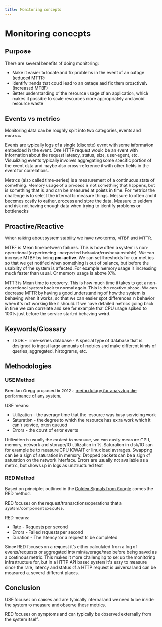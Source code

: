 ```yaml
---
title: Monitoring concepts
---
```


# Monitoring concepts

## Purpose

There are several benefits of doing monitoring:

- Make it easier to locate and fix problems in the event of an outage (reduced MTTR)
- Identify trends that could lead to an outage and fix them proactively (increased MTBF)
- Better understanding of the resource usage of an application, which makes it possible to scale resources more appropriately and avoid resource waste

## Events vs metrics

Monitoring data can be roughly split into two categories, events and metrics.

Events are typically logs of a single (discrete) event with some information embedded in the event. One HTTP request would be an event with information about the request latency, status, size, user-agent, etc. Visualizing events typically involves aggregating some specific portion of the event data and maybe also cross-reference it with other fields in the event for correlations.

Metrics (also called time-series) is a measurement of a continuous state of something. Memory usage of a process is not something that happens, but is something that is, and can be measured at points in time. For metrics the challenge is to select the interval to measure things. Measure to often and it becomes costly to gather, process and store the data. Measure to seldom and risk not having enough data when trying to identify problems or bottlenecks.

## Proactive/Reactive

When talking about system stability we have two terms, MTBF and MTTR.

MTBF is Mean time between failures. This is how often a system is non-operational (experiencing unexpected behavior/crashes/unstable). We can increase MTBF by being **pro-active**. We can set thresholds for our metrics so that we get notified when something is out of balance, but before the usability of the system is affected. For example memory usage is increasing much faster than usual. Or memory usage is above X%.

MTTR is Mean time to recovery. This is how much time it takes to get a non-operational system back to normal again. This is the reactive phase. We can decrease MTTR by having a good understanding of how the system is behaving when it works, so that we can easier spot differences in behavior when it's not working like it should. If we have detailed metrics going back in time we can correlate and see for example that CPU usage spiked to 100% just before the service started behaving weird.

## Keywords/Glossary

- TSDB - Time-series database - A special type of database that is designed to ingest large amounts of metrics and make different kinds of queries, aggregated, histograms, etc.

## Methodologies

### USE Method

Brendan Gregg proposed in 2012 a [methodology for analyzing the performance of any system](http://www.brendangregg.com/usemethod.html).

USE means:

- Utilization - the average time that the resource was busy servicing work
- Saturation - the degree to which the resource has extra work which it can't service, often queued
- Errors - the count of error events

Utilization is usually the easiest to measure, we can easily measure CPU, memory, network and storage/IO utilization in %. Saturation in disk/IO can for example be to measure CPU IOWAIT or linux load averages. Swapping can be a sign of saturation in memory. Dropped packets can be a sign of saturation on the network interface. Errors are usually not available as a metric, but shows up in logs as unstructured text.

### RED Method

Based on principles outlined in the [Golden Signals from Google](https://landing.google.com/sre/book/chapters/monitoring-distributed-systems.html) comes the RED method.

RED focuses on the request/transactions/operations that a system/component executes.

RED means:

- Rate - Requests per second
- Errors - Failed requests per second
- Duration - The latency for a request to be completed

Since RED focuses on a request it's either calculated from a log of events/requests or aggregated into min/average/max before being saved as a continous metric. This makes it more challenging to set up the monitoring infrastructure for, but in a HTTP API based system it's easy to measure since the rate, latency and status of a HTTP request is universal and can be measured at several different places.

## Conclusion

USE focuses on causes and are typically internal and we need to be inside the system to measure and observe these metrics.

RED focuses on symptoms and can typically be observed externally from the system itself.
